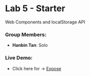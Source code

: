 # Lab 5 - Starter

Web Components and localStorage API

### Group Members:

- **Hanbin Tan**: Solo

### Live Demo:

- Click here for -> [Expose](https://hskl18.github.io/Lab6_Starter/index.html)

